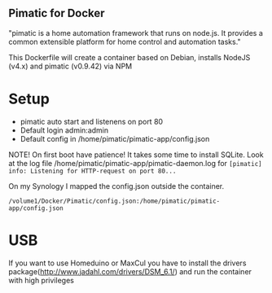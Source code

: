 ## Pimatic for Docker
"pimatic is a home automation framework that runs on node.js. It provides a common extensible platform for home control and automation tasks."

This Dockerfile will create a container based on Debian, installs NodeJS (v4.x) and pimatic (v0.9.42) via NPM


# Setup

* pimatic auto start and listenens on port 80
* Default login admin:admin
* Default config in /home/pimatic/pimatic-app/config.json




NOTE!
On first boot have patience!
It takes some time to install SQLite.
Look at the log file /home/pimatic/pimatic-app/pimatic-daemon.log for ```[pimatic] info: Listening for HTTP-request on port 80...```

On my Synology I mapped the config.json outside the container.
```
/volume1/Docker/Pimatic/config.json:/home/pimatic/pimatic-app/config.json
```
# USB
If you want to use Homeduino or MaxCul you have to install the drivers package(http://www.jadahl.com/drivers/DSM_6.1/) and run the container with high privileges 

